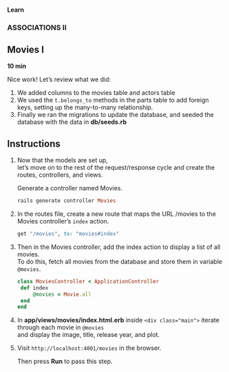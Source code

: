 #### Learn

### ASSOCIATIONS II

## Movies I

**10 min**

Nice work! Let’s review what we did:

1. We added columns to the movies table and actors table
2. We used the `t.belongs_to` methods in the parts table to add foreign keys, setting up the many-to-many relationship.
3. Finally we ran the migrations to update the database, and seeded the database with the data in **db/seeds.rb**

## Instructions

1. Now that the models are set up, <br>
   let’s move on to the rest of the request/response cycle and create the routes, controllers, and views.

   Generate a controller named Movies.

   ```ruby
   rails generate controller Movies
   ```

2. In the routes file, create a new route that maps the URL /movies to the Movies controller’s `index` action.

   ```ruby
   get "/movies", to: "movies#index"
   ```

3. Then in the Movies controller, add the index action to display a list of all movies. <br>
   To do this, fetch all movies from the database and store them in variable `@movies`.

   ```ruby
   class MoviesController < ApplicationController
    def index
        @movies = Movie.all
    end
   end
   ```

4. In **app/views/movies/index.html.erb** inside `<div class="main">` iterate through each movie in `@movies` <br>
   and display the image, title, release year, and plot.

5. Visit `http://localhost:4001/movies` in the browser.

   Then press **Run** to pass this step.
